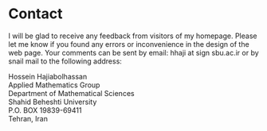 # Contact
I will be glad to receive any feedback from visitors of my homepage. Please let me know if you found any errors or 
inconvenience in the design of the web page. Your comments can be sent by email: hhaji at sign sbu.ac.ir or by snail mail 
to the following address:  

Hossein Hajiabolhassan  
Applied Mathematics Group  
Department of Mathematical Sciences  
Shahid Beheshti University  
P.O. BOX 19839-69411  
Tehran, Iran  

